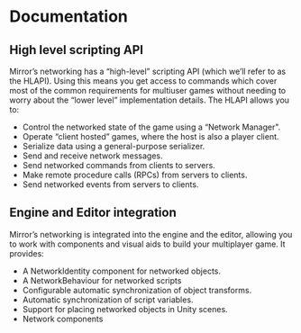 # Documentation

## High level scripting API

Mirror’s networking has a “high-level” scripting API (which we’ll refer to as the HLAPI). Using this means you get access to commands which cover most of the common requirements for multiuser games without needing to worry about the “lower level” implementation details. The HLAPI allows you to:

-   Control the networked state of the game using a “Network Manager".
-   Operate “client hosted” games, where the host is also a player client.
-   Serialize data using a general-purpose serializer.
-   Send and receive network messages.
-   Send networked commands from clients to servers.
-   Make remote procedure calls (RPCs) from servers to clients.
-   Send networked events from servers to clients.

## Engine and Editor integration

Mirror’s networking is integrated into the engine and the editor, allowing you to work with components and visual aids to build your multiplayer game. It provides:

-   A NetworkIdentity component for networked objects.
-   A NetworkBehaviour for networked scripts
-   Configurable automatic synchronization of object transforms.
-   Automatic synchronization of script variables.
-   Support for placing networked objects in Unity scenes.
-   Network components
